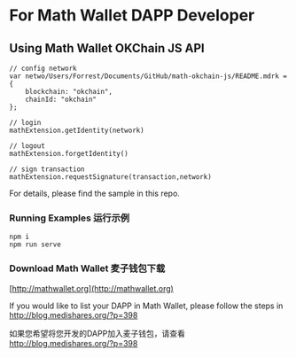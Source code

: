 
# For Math Wallet DAPP Developer

## Using Math Wallet OKChain JS API


```
// config network
var netwo/Users/Forrest/Documents/GitHub/math-okchain-js/README.mdrk = {
    blockchain: "okchain",
    chainId: "okchain"
};

// login
mathExtension.getIdentity(network)

// logout
mathExtension.forgetIdentity()

// sign transaction
mathExtension.requestSignature(transaction,network)
```

For details, please find the sample in this repo.

### Running Examples 运行示例
```
npm i
npm run serve
```
### Download Math Wallet 麦子钱包下载

[http://mathwallet.org](http://mathwallet.org)

If you would like to list your DAPP in Math Wallet, please follow the steps in http://blog.medishares.org/?p=398

如果您希望将您开发的DAPP加入麦子钱包，请查看 http://blog.medishares.org/?p=398

